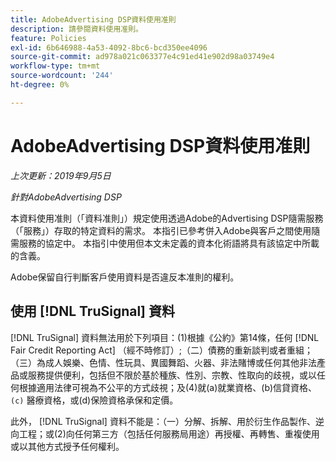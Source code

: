 ```yaml
---
title: AdobeAdvertising DSP資料使用准則
description: 請參閱資料使用准則。
feature: Policies
exl-id: 6b646988-4a53-4092-8bc6-bcd350ee4096
source-git-commit: ad978a021c063377e4c91ed41e902d98a03749e4
workflow-type: tm+mt
source-wordcount: '244'
ht-degree: 0%

---
```


# AdobeAdvertising DSP資料使用准則

*上次更新：2019年9月5日*

*針對AdobeAdvertising DSP*

本資料使用准則（「資料准則」）規定使用透過Adobe的Advertising DSP隨需服務（「服務」）存取的特定資料的需求。 本指引已參考併入Adobe與客戶之間使用隨需服務的協定中。 本指引中使用但本文未定義的資本化術語將具有該協定中所載的含義。

Adobe保留自行判斷客戶使用資料是否違反本准則的權利。

## 使用 [!DNL TruSignal] 資料

[!DNL TruSignal] 資料無法用於下列項目：(1)根據《公約》第14條，任何 [!DNL Fair Credit Reporting Act] （經不時修訂）;（二）債務的重新談判或者重組；（三）為成人娛樂、色情、性玩具、異國舞蹈、火器、非法賭博或任何其他非法產品或服務提供便利，包括但不限於基於種族、性別、宗教、性取向的歧視，或以任何根據適用法律可視為不公平的方式歧視；及(4)就(a)就業資格、(b)信貸資格、 `(c)` 醫療資格，或(d)保險資格承保和定價。<!-- I used backticks in the previous sentence to prevent ( c ) from displaying as a copyright symbol. I think the OS does that. Using HTML code for the parentheses doesn't prevent it. -->

此外， [!DNL TruSignal] 資料不能是：（一）分解、拆解、用於衍生作品製作、逆向工程；或(2)向任何第三方（包括任何服務局用途）再授權、再轉售、重複使用或以其他方式授予任何權利。
